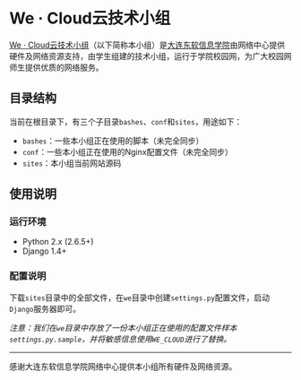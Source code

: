 # We · Cloud云技术小组

[We · Cloud云技术小组](http://we.neusoft.edu.cn)（以下简称本小组）是[大连东软信息学院](http://www.neusoft.edu.cn/)由网络中心提供硬件及网络资源支持，由学生组建的技术小组，运行于学院校园网，为广大校园网师生提供优质的网络服务。

## 目录结构

当前在根目录下，有三个子目录`bashes`、`conf`和`sites`，用途如下：

* `bashes`：一些本小组正在使用的脚本（未完全同步）
* `conf`：一些本小组正在使用的Nginx配置文件（未完全同步）
* `sites`：本小组当前网站源码

## 使用说明

### 运行环境

* Python 2.x (2.6.5+)
* Django 1.4+

### 配置说明

下载`sites`目录中的全部文件，在`we`目录中创建`settings.py`配置文件，启动`Django`服务器即可。

*注意：我们在`we`目录中存放了一份本小组正在使用的配置文件样本`settings.py.sample`，并将敏感信息使用`WE_CLOUD`进行了替换。*

- - -

感谢大连东软信息学院网络中心提供本小组所有硬件及网络资源。